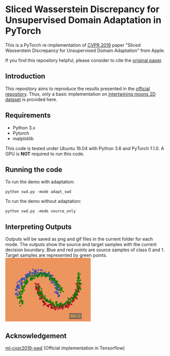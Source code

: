# Sliced Wasserstein Discrepancy for Unsupervised Domain Adaptation in PyTorch
This is a PyTorch re-implementation of [CVPR 2019](http://cvpr2019.thecvf.com) paper "Sliced Wasserstein Discrepancy for Unsupervised Domain Adaptation" from Apple.

If you find this repository helpful, please consider to cite the [original paper](https://arxiv.org/abs/1903.04064).

## Introduction
This repository aims to reproduce the results presented in the [official repository](https://github.com/apple/ml-cvpr2019-swd). Thus, only a basic implementation on [intertwining
moons 2D dataset](https://scikit-learn.org/stable/modules/generated/sklearn.datasets.make_moons.html) is provided here. 

## Requirements
* Python 3.x
* Pytorch
* matplotlib

This code is tested under Ubuntu 16.04 with Python 3.6 and PyTorch 1.1.0. A GPU is **NOT** required to run this code.

## Running the code
To run the demo with adaptation:
```
python swd.py -mode adapt_swd
```

To run the demo without adaptation:
```
python swd.py -mode source_only
```

## Interpreting Outputs
Outputs will be saved as png and gif files in the current folder for each mode.
The outputs show the source and target samples with the current decision boundary. Blue and red points are source samples of class 0
and 1. Target samples are represented by green points.
&nbsp;<br />
<img src="assets/adapt_swd_pytorch.gif" height="200">

## Acknowledgement
[ml-cvpr2019-swd](https://github.com/apple/ml-cvpr2019-swd) (Official implementation in Tensorflow)
